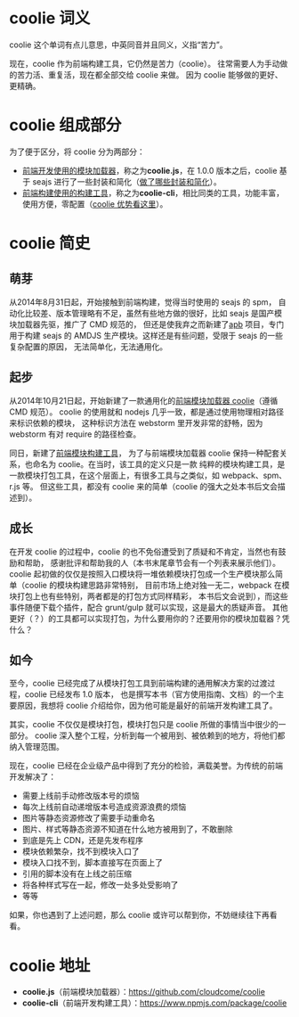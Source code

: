 # coolie 词义
coolie 这个单词有点儿意思，中英同音并且同义，义指“苦力”。

现在，coolie 作为前端构建工具，它仍然是苦力（coolie）。
往常需要人为手动做的苦力活、重复活，现在都全部交给 coolie 来做。
因为 coolie 能够做的更好、更精确。





# coolie 组成部分
为了便于区分，将 coolie 分为两部分：

- [前端开发使用的模块加载器](./module-loader.md)，称之为**coolie.js**，在 1.0.0 版本之后，coolie 基于 seajs 进行了一些封装和简化（[做了哪些封装和简化](./coolie-vs-seajs.md)）。
- [前端构建使用的构建工具](./front-end-build.md)，称之为**coolie-cli**，相比同类的工具，功能丰富，使用方便，零配置（[coolie 优势看这里](./advantage.md)）。



# coolie 简史

## 萌芽
从2014年8月31日起，开始接触到前端构建，觉得当时使用的 seajs 的 spm，
自动化比较差、版本管理略有不足，虽然有些地方做的很好，比如 seajs 是国产模块加载器先驱，推广了 CMD 规范的，
但还是使我弃之而新建了[apb](https://github.com/cloudcome/nodejs-apb)
项目，专门用于构建 seajs 的 AMDJS 生产模块。这样还是有些问题，受限于 seajs 的一些复杂配置的原因，
无法简单化，无法通用化。

## 起步
从2014年10月21日起，开始新建了一款通用化的[前端模块加载器 coolie](https://github.com/cloudcome/coolie)（遵循 CMD 规范）。
coolie 的使用就和 nodejs 几乎一致，都是通过使用物理相对路径来标识依赖的模块，
这种标识方法在 webstorm 里开发非常的舒畅，因为 webstorm 有对 require 的路径检查。

同日，新建了[前端模块构建工具](https://github.com/cloudcome/nodejs-coolie)，
为了与前端模块加载器 coolie 保持一种配套关系，也命名为 coolie。在当时，该工具的定义只是一款
纯粹的模块构建工具，是一款模块打包工具，在这个层面上，有很多工具与之类似，如 webpack、spm、r.js 等。
但这些工具，都没有 coolie 来的简单（coolie 的强大之处本书后文会描述到）。

## 成长
在开发 coolie 的过程中，coolie 的也不免俗遭受到了质疑和不肯定，当然也有鼓励和帮助，
感谢批评和帮助我的人（本书末尾章节会有一个列表来展示他们）。
coolie 起初做的仅仅是按照入口模块将一堆依赖模块打包成一个生产模块那么简单（coolie 的模块构建思路非常特别，
目前市场上绝对独一无二，webpack 在模块打包上也有些特别，两者都是的打包方式同样精彩，
本书后文会说到），而这些事件随便下载个插件，配合 grunt/gulp 就可以实现，这是最大的质疑声音。
其他更好（？）的工具都可以实现打包，为什么要用你的？还要用你的模块加载器？凭什么？

## 如今
至今，coolie 已经完成了从模块打包工具到前端构建的通用解决方案的过渡过程，coolie 已经发布 1.0 版本，
也是撰写本书（官方使用指南、文档）的一个主要原因，我想将 coolie 介绍给你，因为他可能是最好的前端开发构建工具了。

其实，coolie 不仅仅是模块打包，模块打包只是 coolie 所做的事情当中很少的一部分。
coolie 深入整个工程，分析到每一个被用到、被依赖到的地方，将他们都纳入管理范围。

现在，coolie 已经在企业级产品中得到了充分的检验，满载美誉。为传统的前端开发解决了：

- 需要上线前手动修改版本号的烦恼
- 每次上线前自动递增版本号造成资源浪费的烦恼
- 图片等静态资源修改了需要手动重命名
- 图片、样式等静态资源不知道在什么地方被用到了，不敢删除
- 到底是先上 CDN，还是先发布程序
- 模块依赖繁杂，找不到模块入口了
- 模块入口找不到，脚本直接写在页面上了
- 引用的脚本没有在上线之前压缩
- 将各种样式写在一起，修改一处多处受影响了
- 等等

如果，你也遇到了上述问题，那么 coolie 或许可以帮到你，不妨继续往下再看看。




# coolie 地址
- **coolie.js**（前端模块加载器）：<https://github.com/cloudcome/coolie>
- **coolie-cli**（前端开发构建工具）：<https://www.npmjs.com/package/coolie>




